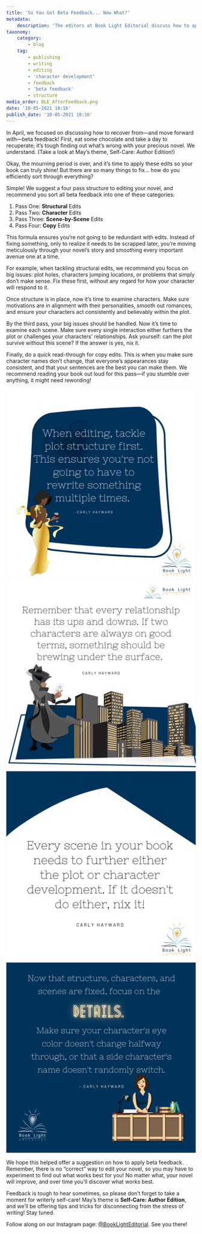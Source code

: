 ```yaml
---
title: 'So You Got Beta Feedback... Now What?'
metadata:
    description: 'The editors at Book Light Editorial discuss how to apply feedback after receiving notes from beta readers, critique partners, and editors'
taxonomy:
    category:
        - blog
    tag:
        - publishing
        - writing
        - editing
        - 'character development'
        - feedback
        - 'beta feedback'
        - structure
media_order: BLE_AfterFeedback.png
date: '10-05-2021 18:16'
publish_date: '10-05-2021 18:16'
---
```


In April, we focused on discussing how to recover from—and move forward with—beta feedback! First, eat some chocolate and take a day to recuperate; it’s tough finding out what’s wrong with your precious novel. We understand. (Take a look at May’s theme, Self-Care: Author Edition!)

Okay, the mourning period is over, and it’s time to apply these edits so your book can truly shine! But there are so many things to fix… how do you efficiently sort through everything? 

Simple! We suggest a four pass structure to editing your novel, and recommend you sort all beta feedback into one of these categories:

 1.	Pass One: **Structural** Edits
 2.	Pass Two: **Character** Edits
 3.	Pass Three: **Scene-by-Scene** Edits
 4.	Pass Four: **Copy** Edits

This formula ensures you’re not going to be redundant with edits. Instead of fixing something, only to realize it needs to be scrapped later, you’re moving meticulously through your novel’s story and smoothing every important avenue one at a time. 

For example, when tackling structural edits, we recommend you focus on big issues: plot holes, characters jumping locations, or problems that simply don’t make sense. Fix these first, without any regard for how your character will respond to it. 

Once structure is in place, now it’s time to examine characters. Make sure motivations are in alignment with their personalities, smooth out romances, and ensure your characters act consistently and believably within the plot.

By the third pass, your big issues should be handled. Now it’s time to examine each scene. Make sure every single interaction either furthers the plot or challenges your characters’ relationships. Ask yourself: can the plot survive without this scene? If the answer is yes, nix it. 

Finally, do a quick read-through for copy edits. This is when you make sure character names don’t change, that everyone’s appearances stay consistent, and that your sentences are the best you can make them. We recommend reading your book out loud for this pass—if you stumble over anything, it might need rewording! 

!["When editing, tackle plot structure first. This ensures you're not going to have to rewrite something multiple times."](PlotStructure.png?cropResize=350,350)
!["Remember that every relationship has its ups and downs. If two characters are always on good terms, something should be brewing under the surface."](relationshiptension.png?cropResize=350,350)
!["Every scene in your book needs to further either the plot or character development. If it doesn't do either, nix it!"](FurtherPlot.png?cropResize=350,350)
!["Now that structure, characters, and scenes are fixed, focus on the details. Make sure your character's eye color doesn't change halfway through, or that a side character's name doesn't randomly switch."](DetailPass.png?cropResize=350,350)

We hope this helped offer a suggestion on how to apply beta feedback. Remember, there is no “correct” way to edit your novel, so you may have to experiment to find out what works best for you! No matter what, your novel will improve, and over time you’ll discover what works best. 

Feedback is tough to hear sometimes, so please don’t forget to take a moment for writerly self-care! May’s theme is **Self-Care: Author Edition**, and we’ll be offering tips and tricks for disconnecting from the stress of writing! Stay tuned.

Follow along on our Instagram page: [@BookLightEditorial](https://www.instagram.com/booklighteditorial?target=_blank). See you there!